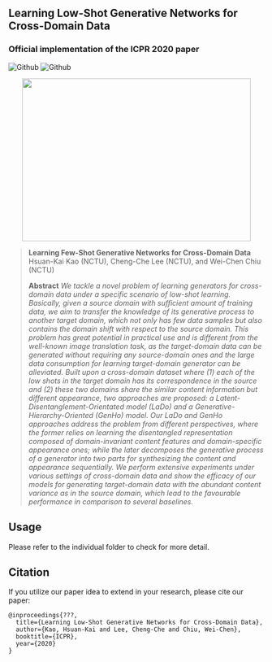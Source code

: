 ## Learning Low-Shot Generative Networks for Cross-Domain Data
### Official implementation of the ICPR 2020 paper
![Github](https://img.shields.io/badge/PyTorch-v0.4.1-red.svg?style=for-the-badge&logo=data:image/png)
![Github](https://img.shields.io/badge/python-3.5-green.svg?style=for-the-badge&logo=python)

<p align="center">
  <img src="https://github.com/SunnerLi/Few-Shot-GAN/blob/master/img/teaser_figure.png" width=450 height=320/>
</p> 
    
> **Learning Few-Shot Generative Networks for Cross-Domain Data** <br/>
> Hsuan-Kai Kao (NCTU), Cheng-Che Lee (NCTU), and Wei-Chen Chiu (NCTU) <br/>
>
> **Abstract**  *We tackle a novel problem of learning generators for cross-domain data under a specific scenario of low-shot learning. Basically, given a source domain with sufficient amount of training data, we aim to transfer the knowledge of its generative process to another target domain, which not only has few data samples but also contains the domain shift with respect to the source domain. This problem has great potential in practical use and is different from the well-known image translation task, as the target-domain data can be generated without requiring any source-domain ones and the large data consumption for learning target-domain generator can be alleviated. Built upon a cross-domain dataset where (1) each of the low shots in the target domain has its correspondence in the source and (2) these two domains share the similar content information but different appearance, two approaches are proposed: a Latent-Disentanglement-Orientated model (LaDo) and a Generative-Hierarchy-Oriented (GenHo) model. Our LaDo and GenHo approaches address the problem from different perspectives, where the former relies on learning the disentangled representation composed of domain-invariant content features and domain-specific appearance ones; while the later decomposes the generative process of a generator into two parts for synthesizing the content and appearance sequentially. We perform extensive experiments under various settings of cross-domain data and show the efficacy of our models for generating target-domain data with the abundant content variance as in the source domain, which lead to the favourable performance in comparison to several baselines.*


Usage
---
Please refer to the individual folder to check for more detail.

Citation
---
If you utilize our paper idea to extend in your research, please cite our paper:
```
@inproceedings{???,
  title={Learning Low-Shot Generative Networks for Cross-Domain Data},
  author={Kao, Hsuan-Kai and Lee, Cheng-Che and Chiu, Wei-Chen},
  booktitle={ICPR},
  year={2020}
}
```
